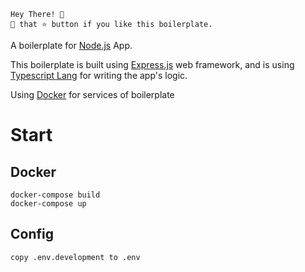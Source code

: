 ```
Hey There! 🙌
🤾 that ⭐️ button if you like this boilerplate.
```

A boilerplate for [Node.js](https://nodejs.org/en) App.

This boilerplate is built using [Express.js](https://expressjs.com/) web framework, and is using [Typescript Lang](https://www.typescriptlang.org/) for writing the app's logic.

Using [Docker](https://www.docker.com/) for services of boilerplate

# Start

## Docker

    docker-compose build
    docker-compose up

## Config

    copy .env.development to .env
